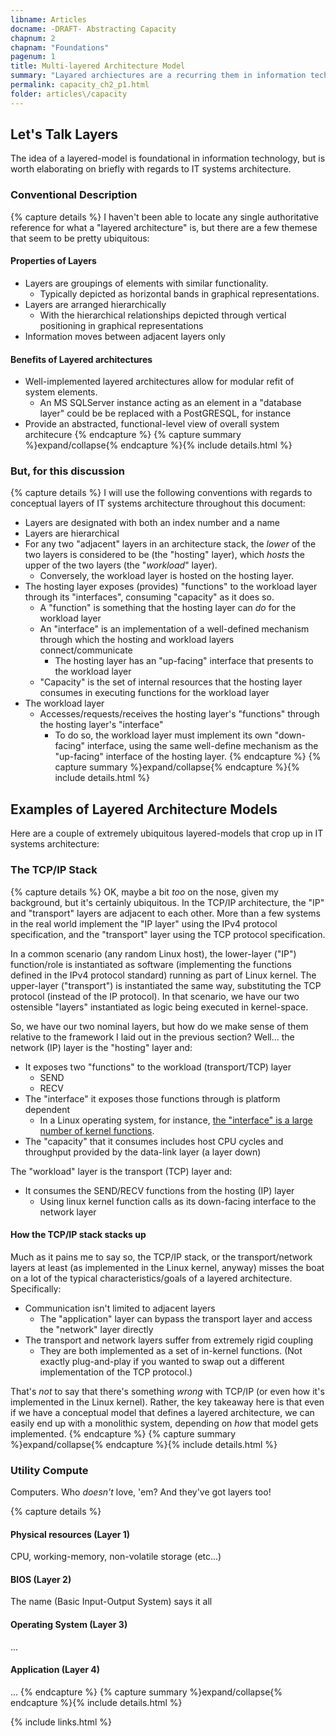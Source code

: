```yaml
---
libname: Articles
docname: -DRAFT- Abstracting Capacity
chapnum: 2
chapnam: "Foundations"
pagenum: 1
title: Multi-layered Architecture Model
summary: "Layared archiectures are a recurring them in information technology. We need a consistent way to talk about how that layering works if we're going to look at how it relates to capacity."
permalink: capacity_ch2_p1.html
folder: articles\/capacity
---
```


## Let's Talk Layers
The idea of a layered-model is foundational in information technology, but is worth elaborating on briefly with regards to IT systems architecture.

### Conventional Description
{% capture details %}
I haven't been able to locate any single authoritative reference for what a "layered architecture" is, but there are a few themese that seem to be pretty ubiquitous:

#### Properties of Layers

* Layers are groupings of elements with similar functionality.
    * Typically depicted as horizontal bands in graphical representations.
* Layers are arranged hierarchically
    * With the hierarchical relationships depicted through vertical positioning in graphical representations
* Information moves between adjacent layers only


#### Benefits of Layered architectures

* Well-implemented layered architectures allow for modular refit of system elements.
    * An MS SQLServer instance acting as an element in a "database layer" could be be replaced with a PostGRESQL, for instance
* Provide an abstracted, functional-level view of overall system architecure
{% endcapture %}
{% capture summary %}expand/collapse{% endcapture %}{% include details.html %}

### But, for this discussion
{% capture details %}
I will use the following conventions with regards to conceptual layers of IT systems architecture throughout this document:
* Layers are designated with both an index number and a name
* Layers are hierarchical
* For any two "adjacent" layers in an architecture stack, the *lower* of the two layers is considered to be (the "hosting" layer), which *hosts* the upper of the two layers (the "<em>workload</em>" layer).
    * Conversely, the workload layer is hosted on the hosting layer.
* The hosting layer exposes (provides) "functions" to the workload layer through its "interfaces", consuming "capacity" as it does so.
    * A "function" is something that the hosting layer can *do* for the workload layer
    * An "interface" is an implementation of a well-defined mechanism through which the hosting and workload layers connect/communicate
        * The hosting layer has an "up-facing" interface that presents to the workload layer
    * "Capacity" is the set of internal resources that the hosting layer consumes in executing functions for the workload layer
* The workload layer
    * Accesses/requests/receives the hosting layer's "functions" through the hosting layer's "interface"
        * To do so, the workload layer must implement its own "down-facing" interface, using the same well-define mechanism as the "up-facing" interface of the hosting layer.
{% endcapture %}
{% capture summary %}expand/collapse{% endcapture %}{% include details.html %}

## Examples of Layered Architecture Models

Here are a couple of extremely ubiquitous layered-models that crop up in IT systems architecture:

### The TCP/IP Stack
{% capture details %}
OK, maybe a bit *too* on the nose, given my background, but it's certainly ubiquitous. In the TCP/IP architecture, the "IP" and "transport" layers are adjacent to each other. More than a few systems in the real world implement the "IP layer" using the IPv4 protocol specification, and the "transport" layer using the TCP protocol specification.

In a common scenario (any random Linux host), the lower-layer ("IP") function/role is instantiated as software (implementing the functions defined in the IPv4 protocol standard) running as part of Linux kernel. The upper-layer ("transport") is instantiated the same way, substituting the TCP protocol (instead of the IP protocol). In that scenario, we have our two ostensible "layers" instantiated as logic being executed in kernel-space.

So, we have our two nominal layers, but how do we make sense of them relative to the framework I laid out in the previous section? Well... the network (IP) layer is the "hosting" layer and:

* It exposes two "functions" to the workload (transport/TCP) layer
    * SEND
    * RECV
* The "interface" it exposes those functions through is platform dependent
    * In a Linux operating system, for instance, [the "interface" is a large number of kernel functions](https://web.archive.org/web/20170905131225if_/https://wiki.linuxfoundation.org/images/1/1c/Network_data_flow_through_kernel.png).
* The "capacity" that it consumes includes host CPU cycles and throughput provided by the data-link layer (a layer down)

The "workload" layer is the transport (TCP) layer and:

* It consumes the SEND/RECV functions from the hosting (IP) layer
    * Using linux kernel function calls as its down-facing interface to the network layer

#### How the TCP/IP stack stacks up

Much as it pains me to say so, the TCP/IP stack, or the transport/network layers at least (as implemented in the Linux kernel, anyway) misses the boat on a lot of the typical characteristics/goals of a layered architecture. Specifically:

* Communication isn't limited to adjacent layers
    * The "application" layer can bypass the transport layer and access the "network" layer directly
* The transport and network layers suffer from extremely rigid coupling
    * They are both implemented as a set of in-kernel functions. (Not exactly plug-and-play if you wanted to swap out a different implementation of the TCP protocol.)

That's *not* to say that there's something *wrong* with TCP/IP (or even how it's implemented in the Linux kernel). Rather, the key takeaway here is that even if we have a conceptual model that defines a layered architecture, we can easily end up with a monolithic system, depending on *how* that model gets implemented.
{% endcapture %}
{% capture summary %}expand/collapse{% endcapture %}{% include details.html %}

### Utility Compute

Computers. Who *doesn't* love, 'em? And they've got layers too!

{% capture details %}

#### Physical resources (Layer 1)

CPU, working-memory, non-volatile storage (etc...)

#### BIOS (Layer 2)

The name (Basic Input-Output System) says it all

#### Operating System (Layer 3)

...

#### Application (Layer 4)

...
{% endcapture %}
{% capture summary %}expand/collapse{% endcapture %}{% include details.html %}

{% include links.html %}